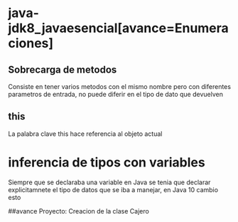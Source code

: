# java-jdk8_javaesencial[avance=Enumeraciones]

## Sobrecarga de metodos
Consiste en tener varios metodos con el mismo nombre pero con diferentes parametros de entrada, no puede diferir en el tipo de dato que devuelven

## this
La palabra clave this hace referencia al objeto actual

# inferencia de tipos con variables
Siempre que se declaraba una variable en Java se tenia que declarar explicitamnete el tipo de datos que se iba a manejar, en Java 10 cambio esto

##avance
Proyecto: Creacion de la clase Cajero
